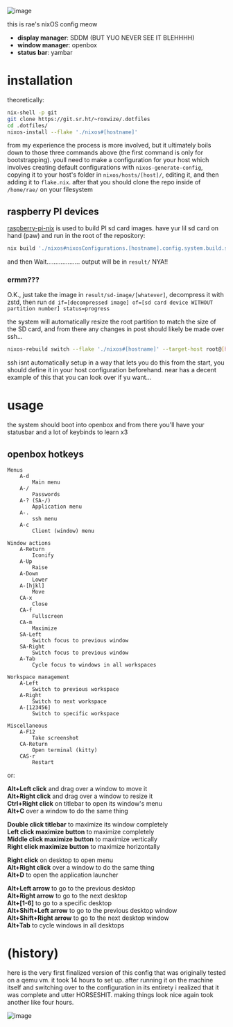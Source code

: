 ![image](https://github.com/user-attachments/assets/2ab0e4f6-6a94-437b-9598-4396500d1f5b)

this is rae's nixOS config meow

- **display manager**: SDDM (BUT YUO NEVER SEE IT BLEHHHH)
- **window manager**: openbox
- **status bar**: yambar

# installation

theoretically:

```sh
nix-shell -p git
git clone https://git.sr.ht/~roxwize/.dotfiles
cd .dotfiles/
nixos-install --flake './nixos#[hostname]'
```

from my experience the process is more involved, but it ultimately boils down to those three commands above (the first command is only for bootstrapping). youll need to make a configuration for your host which involves creating default configurations with `nixos-generate-config`, copying it to your host's folder in `nixos/hosts/[host]/`, editing it, and then adding it to `flake.nix`. after that you should clone the repo inside of `/home/rae/` on your filesystem

## raspberry PI devices

[raspberry-pi-nix](https://github.com/nix-community/raspberry-pi-nix) is used to build PI sd card images. have yur lil sd card on hand (paw) and run in the root of the repository:

```sh
nix build './nixos#nixosConfigurations.[hostname].config.system.build.sdImage'
```

and then Wait................... output will be in `result/` NYA!!

### ermm???

O.K., just take the image in `result/sd-image/[whatever]`, decompress it with zstd, then run `dd if=[decompressed image] of=[sd card device WITHOUT partition number] status=progress`

the system will automatically resize the root partition to match the size of the SD card, and from there any changes in post should likely be made over ssh...

```sh
nixos-rebuild switch --flake './nixos#[hostname]' --target-host root@[hostname]
```

ssh isnt automatically setup in a way that lets you do this from the start, you should define it in your host configuration beforehand. near has a decent example of this that you can look over if yu want...

# usage

the system should boot into openbox and from there you'll have your statusbar and a lot of keybinds to learn x3

## openbox hotkeys

```
Menus
    A-d
        Main menu
    A-/
        Passwords
    A-? (SA-/)
        Application menu
    A-.
        ssh menu
    A-c
        Client (window) menu

Window actions
    A-Return
        Iconify
    A-Up
        Raise
    A-Down
        Lower
    A-[hjkl]
        Move
    CA-x
        Close
    CA-f
        Fullscreen
    CA-m
        Maximize
    SA-Left
        Switch focus to previous window
    SA-Right
        Switch focus to previous window
    A-Tab
        Cycle focus to windows in all workspaces

Workspace management
    A-Left
        Switch to previous workspace
    A-Right
        Switch to next workspace
    A-[123456]
        Switch to specific workspace

Miscellaneous
    A-F12
        Take screenshot
    CA-Return
        Open terminal (kitty)
    CAS-r
        Restart
```

or:

**Alt+Left click** and drag over a window to move it<br>
**Alt+Right click** and drag over a window to resize it<br>
**Ctrl+Right click** on titlebar to open its window's menu<br>
**Alt+C** over a window to do the same thing

**Double click titlebar** to maximize its window completely<br>
**Left click maximize button** to maximize completely<br>
**Middle click maximize button** to maximize vertically<br>
**Right click maximize button** to maximize horizontally

**Right click** on desktop to open menu<br>
**Alt+Right click** over a window to do the same thing<br>
**Alt+D** to open the application launcher

**Alt+Left arrow** to go to the previous desktop<br>
**Alt+Right arrow** to go to the next desktop<br>
**Alt+[1-6]** to go to a specific desktop<br>
**Alt+Shift+Left arrow** to go to the previous desktop window<br>
**Alt+Shift+Right arrow** to go to the next desktop window<br>
**Alt+Tab** to cycle windows in all desktops

# (history)

here is the very first finalized version of this config that was originally tested on a qemu vm. it took 14 hours to set up. after running it on the machine itself and switching over to the configuration in its entirety i realized that it was complete and utter HORSESHIT. making things look nice again took another like four hours.

![image](https://github.com/user-attachments/assets/f0f66913-2616-4a3c-ac7f-55db6fc27116)
